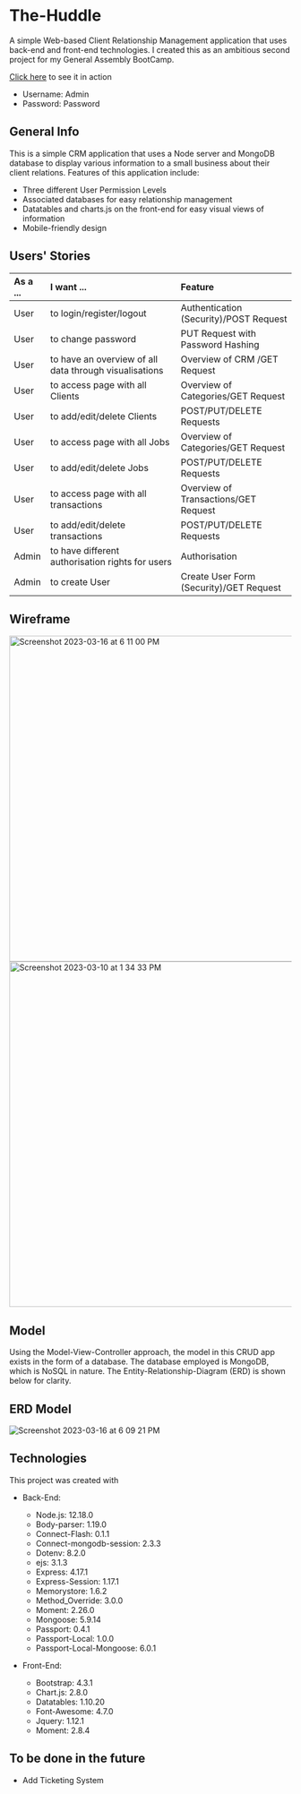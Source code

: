 # The-Huddle
A simple Web-based Client Relationship Management application that uses back-end and front-end technologies. I created this as an ambitious second project for my General Assembly BootCamp. 

[Click here](https://poised-coveralls-cow.cyclic.app/) to see it in action

- Username: Admin
- Password: Password

## General Info
This is a simple CRM application that uses a Node server and MongoDB database to display various information to a small business about their client relations.  Features of this application include:
* Three different User Permission Levels
* Associated databases for easy relationship management
* Datatables and charts.js on the front-end for easy visual views of information
* Mobile-friendly design

## Users' Stories

| As a ...  | I want ...  | Feature
| :-------- |:------------|:---------
| User | to login/register/logout | Authentication (Security)/POST Request
| User | to change password | PUT Request with Password Hashing
| User | to have an overview of all data through visualisations | Overview of CRM /GET Request
| User | to access page with all Clients | Overview of Categories/GET Request
| User | to add/edit/delete Clients | POST/PUT/DELETE Requests
| User | to access page with all Jobs | Overview of Categories/GET Request
| User | to add/edit/delete Jobs | POST/PUT/DELETE Requests
| User | to access page with all transactions | Overview of Transactions/GET Request
| User | to add/edit/delete transactions | POST/PUT/DELETE Requests
| Admin | to have different authorisation rights for users | Authorisation
| Admin | to create User | Create User Form (Security)/GET Request


## Wireframe
<img width="582" alt="Screenshot 2023-03-16 at 6 11 00 PM" src="https://user-images.githubusercontent.com/68887503/225585178-04f31cc6-fcc0-471f-9c39-c250bf580ec9.png">



<img width="617" alt="Screenshot 2023-03-10 at 1 34 33 PM" src="https://user-images.githubusercontent.com/68887503/224232218-62bfbb81-d14d-48c3-9cde-7b0c08e35b77.png">

## Model
Using the Model-View-Controller approach, the model in this CRUD app exists in the form of a database. The database employed is MongoDB, which is NoSQL in nature. The Entity-Relationship-Diagram (ERD) is shown below for clarity.

## ERD Model
![Screenshot 2023-03-16 at 6 09 21 PM](https://user-images.githubusercontent.com/68887503/225584784-929a3112-033c-401c-a011-66cf764e3405.png)


## Technologies
This project was created with
* Back-End:
    * Node.js: 12.18.0
    * Body-parser: 1.19.0
    * Connect-Flash: 0.1.1
    * Connect-mongodb-session: 2.3.3
    * Dotenv: 8.2.0
    * ejs: 3.1.3
    * Express: 4.17.1
    * Express-Session: 1.17.1
    * Memorystore: 1.6.2
    * Method_Override: 3.0.0
    * Moment: 2.26.0
    * Mongoose: 5.9.14
    * Passport: 0.4.1
    * Passport-Local: 1.0.0
    * Passport-Local-Mongoose: 6.0.1

* Front-End:    
    * Bootstrap: 4.3.1
    * Chart.js: 2.8.0
    * Datatables: 1.10.20
    * Font-Awesome: 4.7.0
    * Jquery: 1.12.1
    * Moment: 2.8.4

## To be done in the future
* Add Ticketing System

